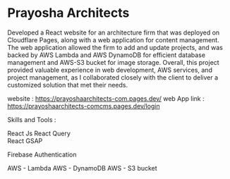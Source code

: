 # Prayosha Architects

Developed a React website for an architecture firm that was deployed on Cloudflare Pages, along with a web application for content management. The web application allowed the firm to add and update projects, and was backed by AWS Lambda and AWS DynamoDB for efficient database management and AWS-S3 bucket for image storage. Overall, this project provided valuable experience in web development, AWS services, and project management, as I collaborated closely with the client to deliver a customized solution that met their needs.


website :  <a href="https://prayoshaarchitects-com.pages.dev/">https://prayoshaarchitects-com.pages.dev/</a>
web App link : <a href="https://prayoshaarchitects-comcms.pages.dev/login">https://prayoshaarchitects-comcms.pages.dev/login</a>

Skills and Tools :

React Js
React Query  
React GSAP  

Firebase Authentication

AWS - Lambda
AWS - DynamoDB
AWS - S3 bucket

